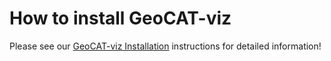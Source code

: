 # How to install GeoCAT-viz

Please see our [GeoCAT-viz Installation](https://geocat-viz.readthedocs.io/en/latest/installation.html)
instructions for detailed information!
